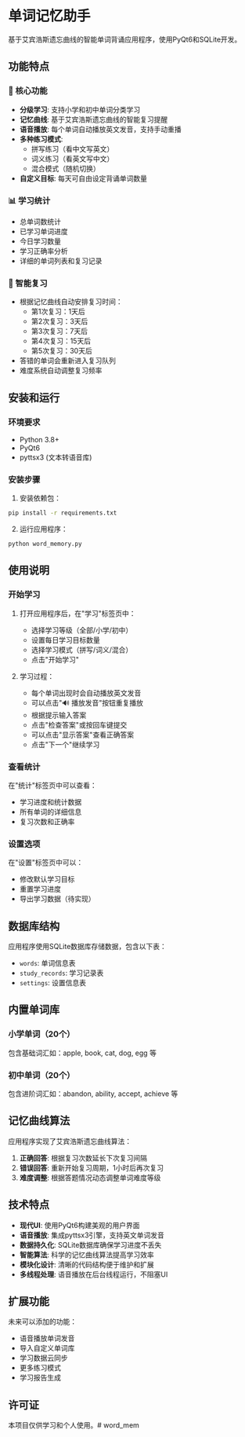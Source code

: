# 单词记忆助手

基于艾宾浩斯遗忘曲线的智能单词背诵应用程序，使用PyQt6和SQLite开发。

## 功能特点

### 🎯 核心功能
- **分级学习**: 支持小学和初中单词分类学习
- **记忆曲线**: 基于艾宾浩斯遗忘曲线的智能复习提醒
- **语音播放**: 每个单词自动播放英文发音，支持手动重播
- **多种练习模式**: 
  - 拼写练习（看中文写英文）
  - 词义练习（看英文写中文）
  - 混合模式（随机切换）
- **自定义目标**: 每天可自由设定背诵单词数量

### 📊 学习统计
- 总单词数统计
- 已学习单词进度
- 今日学习数量
- 学习正确率分析
- 详细的单词列表和复习记录

### 🔄 智能复习
- 根据记忆曲线自动安排复习时间：
  - 第1次复习：1天后
  - 第2次复习：3天后
  - 第3次复习：7天后
  - 第4次复习：15天后
  - 第5次复习：30天后
- 答错的单词会重新进入复习队列
- 难度系统自动调整复习频率

## 安装和运行

### 环境要求
- Python 3.8+
- PyQt6
- pyttsx3 (文本转语音库)

### 安装步骤
1. 安装依赖包：
```bash
pip install -r requirements.txt
```

2. 运行应用程序：
```bash
python word_memory.py
```

## 使用说明

### 开始学习
1. 打开应用程序后，在"学习"标签页中：
   - 选择学习等级（全部/小学/初中）
   - 设置每日学习目标数量
   - 选择学习模式（拼写/词义/混合）
   - 点击"开始学习"

2. 学习过程：
   - 每个单词出现时会自动播放英文发音
   - 可以点击"🔊 播放发音"按钮重复播放
   - 根据提示输入答案
   - 点击"检查答案"或按回车键提交
   - 可以点击"显示答案"查看正确答案
   - 点击"下一个"继续学习

### 查看统计
在"统计"标签页中可以查看：
- 学习进度和统计数据
- 所有单词的详细信息
- 复习次数和正确率

### 设置选项
在"设置"标签页中可以：
- 修改默认学习目标
- 重置学习进度
- 导出学习数据（待实现）

## 数据库结构

应用程序使用SQLite数据库存储数据，包含以下表：

- `words`: 单词信息表
- `study_records`: 学习记录表
- `settings`: 设置信息表

## 内置单词库

### 小学单词（20个）
包含基础词汇如：apple, book, cat, dog, egg 等

### 初中单词（20个）
包含进阶词汇如：abandon, ability, accept, achieve 等

## 记忆曲线算法

应用程序实现了艾宾浩斯遗忘曲线算法：

1. **正确回答**: 根据复习次数延长下次复习间隔
2. **错误回答**: 重新开始复习周期，1小时后再次复习
3. **难度调整**: 根据答题情况动态调整单词难度等级

## 技术特点

- **现代UI**: 使用PyQt6构建美观的用户界面
- **语音播放**: 集成pyttsx3引擎，支持英文单词发音
- **数据持久化**: SQLite数据库确保学习进度不丢失
- **智能算法**: 科学的记忆曲线算法提高学习效率
- **模块化设计**: 清晰的代码结构便于维护和扩展
- **多线程处理**: 语音播放在后台线程运行，不阻塞UI

## 扩展功能

未来可以添加的功能：
- 语音播放单词发音
- 导入自定义单词库
- 学习数据云同步
- 更多练习模式
- 学习报告生成

## 许可证

本项目仅供学习和个人使用。# word_mem
